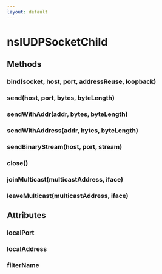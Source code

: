 ```yaml
---
layout: default
---
```


# nsIUDPSocketChild #

## Methods ##

### bind(socket, host, port, addressReuse, loopback) ###

### send(host, port, bytes, byteLength) ###

### sendWithAddr(addr, bytes, byteLength) ###

### sendWithAddress(addr, bytes, byteLength) ###

### sendBinaryStream(host, port, stream) ###

### close() ###

### joinMulticast(multicastAddress, iface) ###

### leaveMulticast(multicastAddress, iface) ###

## Attributes ##

### localPort ###

### localAddress ###

### filterName ###
